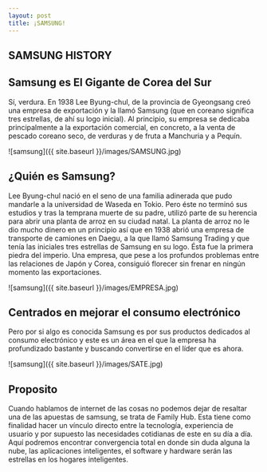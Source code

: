 ```yaml
---
layout: post
title: ¡SAMSUNG!
---
```


## SAMSUNG HISTORY

## Samsung es El Gigante de Corea del Sur

Sí, verdura. En 1938 Lee Byung-chul, de la provincia de Gyeongsang creó una empresa de exportación y la llamó Samsung (que en coreano significa tres estrellas, de ahí su logo inicial). Al principio, su empresa se dedicaba principalmente a la exportación comercial, en concreto, a la venta de pescado coreano seco, de verduras y de fruta a Manchuria y a Pequín.

![samsung]({{ site.baseurl }}/images/SAMSUNG.jpg)

## ¿Quién es Samsung?

Lee Byung-chul nació en el seno de una familia adinerada que pudo mandarle a la universidad de Waseda en Tokio. Pero éste no terminó sus estudios y tras la temprana muerte de su padre, utilizó parte de su herencia para abrir una planta de arroz en su ciudad natal. La planta de arroz no le dio mucho dinero en un principio así que en 1938 abrió una empresa de transporte de camiones en Daegu, a la que llamó Samsung Trading y que tenía las iniciales tres estrellas de Samsung en su logo. Ésta fue la primera piedra del imperio. Una empresa, que pese a los profundos problemas entre las relaciones de Japón y Corea, consiguió florecer sin frenar en ningún momento las exportaciones.

![samsung]({{ site.baseurl }}/images/EMPRESA.jpg)

## Centrados en mejorar el consumo electrónico

Pero por si algo es conocida Samsung es por sus productos dedicados al consumo electrónico y este es un área en el que la empresa ha profundizado bastante y buscando convertirse en el líder que es ahora.

![samsung]({{ site.baseurl }}/images/SATE.jpg)

## Proposito 

Cuando hablamos de internet de las cosas no podemos dejar de resaltar una de las apuestas de samsung, se trata de Family Hub. Esta tiene como finalidad hacer un vínculo directo entre la tecnología, experiencia de usuario y por supuesto las necesidades cotidianas de este en su día a día.  Aquí podremos encontrar convergencia total en donde sin duda alguna la nube, las aplicaciones inteligentes, el software y hardware serán las estrellas en los hogares inteligentes. 






